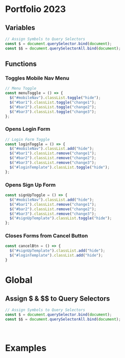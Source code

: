 # Portfolio 2023
## Variables
```js
// Assign Symbols to Query Selectors
const $ = document.querySelector.bind(document);
const $$ = document.querySelectorAll.bind(document);
```
## Functions
### Toggles Mobile Nav Menu
```js
// Menu Toggle
const menuToggle = () => {
  $("#mobileNav").classList.toggle("hide");
  $("#bar1").classList.toggle("change1");
  $("#bar2").classList.toggle("change2");
  $("#bar3").classList.toggle("change3");
};
```
### Opens Login Form
```js
// Login Form Toggle
const loginToggle = () => {
  $("#mobileNav").classList.add("hide");
  $("#bar1").classList.remove("change1");
  $("#bar2").classList.remove("change2");
  $("#bar3").classList.remove("change3");
  $("#loginTemplate").classList.toggle("hide");
};
```
### Opens Sign Up Form
```js
const signUpToggle = () => {
  $("#mobileNav").classList.add("hide");
  $("#bar1").classList.remove("change1");
  $("#bar2").classList.remove("change2");
  $("#bar3").classList.remove("change3");
  $("#signUpTemplate").classList.toggle("hide");
};
```
### Closes Forms from Cancel Button
```js
const cancelBtn = () => {
  $("#signUpTemplate").classList.add("hide");
  $("#loginTemplate").classList.add("hide");
}
```

# Global
## Assign $ & $$ to Query Selectors
```js
// Assign Symbols to Query Selectors
const $ = document.querySelector.bind(document);
const $$ = document.querySelectorAll.bind(document);
```
```js

```
```js

```
# Examples
```js

```
```js

```
```js

```
